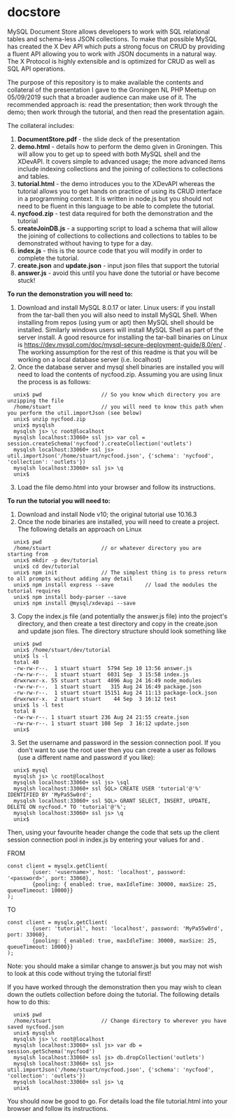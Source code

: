 # docstore
MySQL Document Store allows developers to work with SQL relational tables and schema-less JSON collections. To make that possible MySQL has created the X Dev API which puts a strong focus on CRUD by providing a fluent API allowing you to work with JSON documents in a natural way. The X Protocol is highly extensible and is optimized for CRUD as well as SQL API operations.

The purpose of this repository is to make available the contents and collateral of the presentation I gave to the Groningen NL PHP Meetup on 05/09/2019 such that a broader audience can make use of it. The recommended approach is: read the presentation; then work through the demo; then work through the tutorial, and then read the presentation again.  

The collateral includes:
1. **DocumentStore.pdf** - the slide deck of the presentation
2. **demo.html** - details how to perform the demo given in Groningen. This will allow you to get up to speed with both MySQL shell and the XDevAPI. It covers simple to advanced usage; the more advanced items include indexing collections and the joining of collections to collections and tables.
3. **tutorial.html** - the demo introduces you to the XDevAPI whereas the tutorial allows you to get hands on practice of using its CRUD interface in a programming context. It is written in node.js but you should not need to be fluent in this language to be able to complete the tutorial.
4. **nycfood.zip** - test data required for both the demonstration and the tutorial
5. **createJoinDB.js** - a supporting script to load a schema that will allow the joining of collections to collections and collections to tables to be demonstrated without having to type for a day.
6. **index.js** - this is the source code that you will modify in order to complete the tutorial.
7. **create.json** and **update.json** - input json files that support the tutorial
8. **answer.js** - avoid this until you have done the tutorial or have become stuck!

**To run the demonstration you will need to:**
1. Download and install MySQL 8.0.17 or later. Linux users: if you install from the tar-ball then you will also need to install MySQL Shell. When installing from repos (using yum or apt) then MySQL shell should be installed. Similarly windows users will install MySQL Shell as part of the server install. A good resource for installing the tar-ball binaries on Linux is https://dev.mysql.com/doc/mysql-secure-deployment-guide/8.0/en/ . The working assumption for the rest of this readme is that you will be working on a local database server (i.e. localhost)
2. Once the database server and mysql shell binaries are installed you will need to load the contents of nycfood.zip. Assuming you are using linux the process is as follows:
```
  unix$ pwd                   // So you know which directory you are unzipping the file
  /home/stuart                // you will need to know this path when you perform the util.importJson (see below)  
  unix$ unzip nycfood.zip
  unix$ mysqlsh
  mysqlsh js> \c root@localhost
  mysqlsh localhost:33060+ ssl js> var col = session.createSchema('nycfood').createCollection('outlets')
  mysqlsh localhost:33060+ ssl js> util.importJson('/home/stuart/nycfood.json', {'schema': 'nycfood', 'collection': 'outlets'})
  mysqlsh localhost:33060+ ssl js> \q
  unix$
```
3. Load the file demo.html into your browser and follow its instructions.

**To run the tutorial you will need to:**
1. Download and install Node v10; the original tutorial use 10.16.3
2. Once the node binaries are installed, you will need to create a project. The following details an approach on Linux
```
  unix$ pwd
  /home/stuart                // or whatever directory you are starting from
  unix$ mkdir -p dev/tutorial
  unix$ cd dev/tutorial
  unix$ npm init              // The simplest thing is to press return to all prompts without adding any detail
  unix$ npm install express --save          // load the modules the tutorial requires
  unix$ npm install body-parser --save
  unix$ npm install @mysql/xdevapi --save
```
3. Copy the index.js file (and potentially the answer.js file) into the project's directory, and then create a test directory and copy in the create.json and update json files. The directory structure should look something like
```
  unix$ pwd
  unix$ /home/stuart/dev/tutorial
  unix$ ls -l
  total 40
  -rw-rw-r--.  1 stuart stuart  5794 Sep 10 13:56 answer.js
  -rw-rw-r--.  1 stuart stuart  6031 Sep  3 15:58 index.js
  drwxrwxr-x. 55 stuart stuart  4096 Aug 24 16:49 node_modules
  -rw-rw-r--.  1 stuart stuart   315 Aug 24 16:49 package.json
  -rw-rw-r--.  1 stuart stuart 15151 Aug 24 11:13 package-lock.json
  drwxrwxr-x.  2 stuart stuart    44 Sep  3 16:12 test
  unix$ ls -l test
  total 8
  -rw-rw-r--. 1 stuart stuart 236 Aug 24 21:55 create.json
  -rw-rw-r--. 1 stuart stuart 108 Sep  3 16:12 update.json
  unix$
```
  
3. Set the username and password in the session connection pool. If you don't want to use the root user then you can create a user as follows (use a different name and password if you like):
```
  unix$ mysql
  mysqlsh js> \c root@localhost
  mysqlsh localhost:33060+ ssl js> \sql
  mysqlsh localhost:33060+ ssl SQL> CREATE USER 'tutorial'@'%' IDENTIFIED BY 'MyPa55w0rd';
  mysqlsh localhost:33060+ ssl SQL> GRANT SELECT, INSERT, UPDATE, DELETE ON nycfood.* TO 'tutorial'@'%';
  mysqlsh localhost:33060+ ssl js> \q
  unix$
```  
Then, using your favourite header change the code that sets up the client session connection pool in index.js by entering your values for <username> and <password>.

FROM
```
const client = mysqlx.getClient(
        {user: '<username>', host: 'localhost', password: '<password>', port: 33060},
        {pooling: { enabled: true, maxIdleTime: 30000, maxSize: 25, queueTimeout: 10000}}
);
```
TO
```
const client = mysqlx.getClient(
        {user: 'tutorial', host: 'localhost', password: 'MyPa55w0rd', port: 33060},
        {pooling: { enabled: true, maxIdleTime: 30000, maxSize: 25, queueTimeout: 10000}}
);
```
Note: you should make a similar change to answer.js but you may not wish to look at this code without trying the tutorial first!

If you have worked through the demonstration then you may wish to clean down the outlets collection before doing the tutorial. The following details how to do this:
```
  unix$ pwd
  /home/stuart                // Change directory to wherever you have saved nycfood.json
  unix$ mysqlsh
  mysqlsh js> \c root@localhost
  mysqlsh localhost:33060+ ssl js> var db = session.getSchema('nycfood')
  mysqlsh localhost:33060+ ssl js> db.dropCollection('outlets')
  mysqlsh localhost:33060+ ssl js> util.importJson('/home/stuart/nycfood.json', {'schema': 'nycfood', 'collection': 'outlets'})
  mysqlsh localhost:33060+ ssl js> \q
  unix$
```  
You should now be good to go. For details load the file tutorial.html into your browser and follow its instructions.
